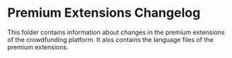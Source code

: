 Premium Extensions Changelog
==========================

This folder contains information about changes in the premium extensions of the crowdfunding platform. It alos contains the language files of the premium extensions.